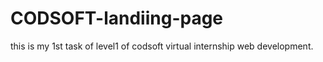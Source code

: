 # CODSOFT-landiing-page
this is my 1st task of level1 of codsoft virtual internship web development.
